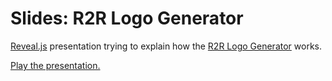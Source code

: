 # Slides: R2R Logo Generator

[Reveal.js](https://revealjs.com) presentation trying to explain how the [R2R Logo Generator](https://malteschmitz.github.io/r2r/) works.

[Play the presentation.](https://malteschmitz.github.io/r2r-logo-talk/)
